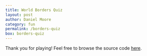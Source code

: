 ```yaml
---
title: World Borders Quiz
layout: post
author: Daniel Moore
category: fun
permalink: /borders-quiz
box: borders-quiz
---
```


<div id="game-container"></div>
<script src="/js/borders-quiz.js"></script>

Thank you for playing! Feel free to browse the source code [here](https://github.com/denialromeo/borders-quiz#readme).